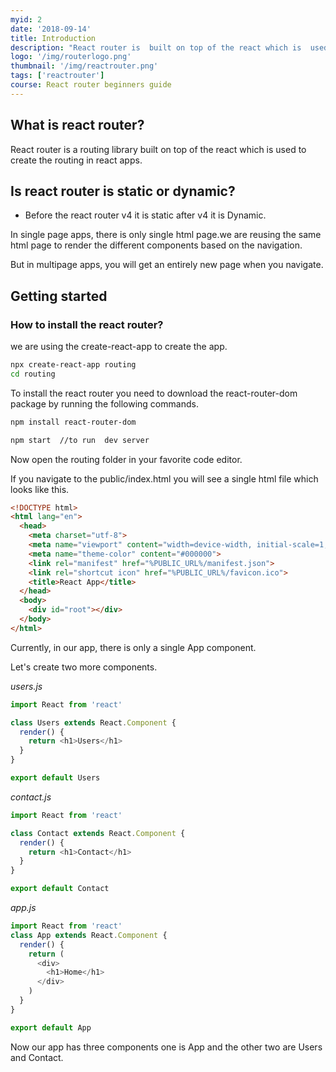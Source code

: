 ```yaml
---
myid: 2
date: '2018-09-14'
title: Introduction
description: "React router is  built on top of the react which is  used to create routing in react apps because by using only react library you don't get the routing functionality in your app"
logo: '/img/routerlogo.png'
thumbnail: '/img/reactrouter.png'
tags: ['reactrouter']
course: React router beginners guide
---
```


## What is react router?

React router is a routing library built on top of the react which is used to create the routing in react apps.

## Is react router is static or dynamic?

- Before the react router v4 it is static after v4 it is Dynamic.

In single page apps, there is only single html page.we are reusing the same html page to render the different components based on the navigation.

But in multipage apps, you will get an entirely new page when you navigate.

## Getting started

### How to install the react router?

we are using the create-react-app to create the app.

```bash
npx create-react-app routing
cd routing
```

To install the react router you need to download the react-router-dom package by running the following commands.

```bash
npm install react-router-dom
```

```bash
npm start  //to run  dev server
```

Now open the routing folder in your favorite code editor.

If you navigate to the public/index.html you will see a single html file which looks like this.

```html
<!DOCTYPE html>
<html lang="en">
  <head>
    <meta charset="utf-8">
    <meta name="viewport" content="width=device-width, initial-scale=1, shrink-to-fit=no">
    <meta name="theme-color" content="#000000">
    <link rel="manifest" href="%PUBLIC_URL%/manifest.json">
    <link rel="shortcut icon" href="%PUBLIC_URL%/favicon.ico">
    <title>React App</title>
  </head>
  <body>
    <div id="root"></div>
  </body>
</html>
```

Currently, in our app, there is only a single App component.

Let's create two more components.

_users.js_

```javascript
import React from 'react'

class Users extends React.Component {
  render() {
    return <h1>Users</h1>
  }
}

export default Users
```

_contact.js_

```javascript
import React from 'react'

class Contact extends React.Component {
  render() {
    return <h1>Contact</h1>
  }
}

export default Contact
```

_app.js_

```javascript
import React from 'react'
class App extends React.Component {
  render() {
    return (
      <div>
        <h1>Home</h1>
      </div>
    )
  }
}

export default App
```

Now our app has three components one is App and the other two are Users and Contact.
